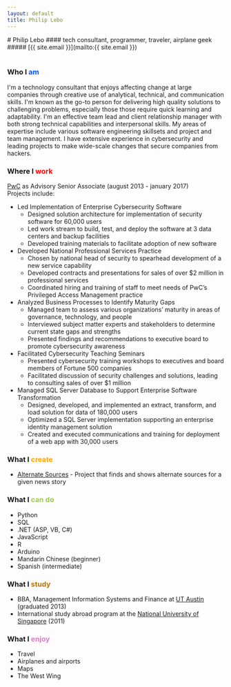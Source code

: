 ```yaml
---
layout: default
title: Philip Lebo
---
```

<div class="title" markdown="1">
# Philip Lebo
#### tech consultant, programmer, traveler, airplane geek
##### [{{ site.email }}](mailto:{{ site.email }})
</div>
<br>

### Who I <span style="color: #0059ff">am</span>
I'm a technology consultant that enjoys affecting change at large companies through creative use of analytical, technical, and communication skills. I'm known as the go-to person for delivering high quality solutions to challenging problems, especially those those require quick learning and adaptability. I'm an effective team lead and client relationship manager with both strong technical capabilities and interpersonal skills. My areas of expertise include various software engineering skillsets and project and team management. I have extensive experience in cybersecurity and leading projects to make wide-scale changes that secure companies from hackers.

### Where I <span style="color: red">work</span>
[PwC](https://www.pwc.com/us/en/cybersecurity.html) as Advisory Senior Associate (august 2013 - january 2017)  
Projects include:
* Led Implementation of Enterprise Cybersecurity Software
    * Designed solution architecture for implementation of security software for 60,000 users
    * Led work stream to build, test, and deploy the software at 3 data centers and backup facilities
    * Developed training materials to facilitate adoption of new software
* Developed National Professional Services Practice
    * Chosen by national head of security to spearhead development of a new service capability
    * Developed contracts and presentations for sales of over $2 million in professional services
    * Coordinated hiring and training of staff to meet needs of PwC’s Privileged Access Management practice
* Analyzed Business Processes to Identify Maturity Gaps
    * Managed team to assess various organizations’ maturity in areas of governance, technology, and people 
    * Interviewed subject matter experts and stakeholders to determine current state gaps and strengths
    * Presented findings and recommendations to executive board to promote cybersecurity awareness
* Facilitated Cybersecurity Teaching Seminars
    * Presented cybersecurity training workshops to executives and board members of Fortune 500 companies
    * Facilitated discussion of security challenges and solutions, leading to consulting sales of over $1 million 
* Managed SQL Server Database to Support Enterprise Software Transformation
    * Designed, developed, and implemented an extract, transform, and load solution for data of 180,000 users
    * Optimized a SQL Server implementation supporting an enterprise identity management solution
    * Created and executed communications and training for deployment of a web app with 30,000 users

### What I <span style="color: orange">create</span>
* [Alternate Sources](https://as.philiplebo.com) - Project that finds and shows alternate sources for a given news story

### What I <span style="color: #a1c659">can do</span>
* Python
* SQL
* .NET (ASP, VB, C#)
* JavaScript
* R
* Arduino
* Mandarin Chinese (beginner)
* Spanish (intermediate)

### What I <span style="color: #be7200">study</span>
* BBA, Management Information Systems and Finance at [UT Austin](https://www.utexas.edu/) (graduated 2013)
* International study abroad program at the [National University of Singapore](http://nus.edu.sg/) (2011)

### What I <span style="color: #d381c3">enjoy</span>
* Travel 
* Airplanes and airports
* Maps
* The West Wing
